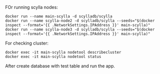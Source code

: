 FOr running scylla nodes:
```
docker run --name main-scylla -d scylladb/scylla
docker run --name scylla-node2 -d scylladb/scylla --seeds="$(docker inspect --format='{{ .NetworkSettings.IPAddress }}' main-scylla)"
docker run --name scylla-node3 -d scylladb/scylla --seeds="$(docker inspect --format='{{ .NetworkSettings.IPAddress }}' main-scylla)"
```

For checking cluster:
```
docker exec -it main-scylla nodetool describecluster
docker exec -it main-scylla nodetool status
```
After create database with test table and run the app.